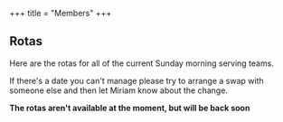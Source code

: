 +++
title = "Members"
+++

## Rotas

Here are the rotas for all of the current Sunday morning serving teams.

If there's a date you can't manage please try to arrange a swap with someone else and then let Miriam know about the change.

**The rotas aren't available at the moment, but will be back soon**
<!-- {{< subdomain id="rotas" >}} -->